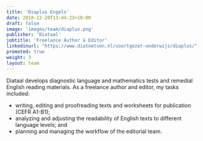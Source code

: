 ```yaml
---
title: 'Diaplus Engels'
date: 2018-12-20T13:44:23+10:00
draft: false
image: 'images/team/diaplus.png'
publisher: 'Diataal'
jobtitle: 'Freelance Author & Editor'
linkedinurl: "https://www.diatoetsen.nl/voortgezet-onderwijs/diaplus/"
promoted: true 
weight: 3
layout: team
---
```


Diataal develops diagnostic language and mathematics tests and remedial English reading materials. As a freelance author and editor, my tasks included:
- writing, editing and proofreading texts and worksheets for publication (CEFR A1-B1); 
- analyzing and adjusting the readability of English texts to different language levels; and
- planning and managing the workflow of the editorial team.
